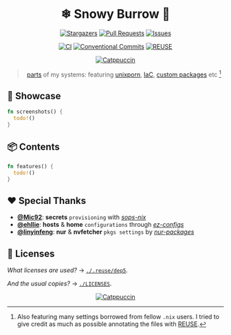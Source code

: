 <div align="center">

# ❄ Snowy️ Burrow 🦝

[![Stargazers][Stargazers badge]][Stargazers link] [![Pull Requests][Pull Requests badge]][Pull Requests link] [![Issues][Issues badge]][Issues link]

[![CI][CI badge]][CI link] [![Conventional Commits][Conventional Commits badge]][Conventional Commits link] [![REUSE][REUSE badge]][REUSE compliance]

[![Catppuccin][Catppuccin decoration]][Catppuccin link]

> [parts][flake-parts] of my systems: featuring [unixporn][Catppuccin link], [IaC][terraform], [custom packages][NUR/procyon] etc [^1]

</div>

## 🌟 Showcase

```rust
fn screenshots() {
  todo!()
}
```

## 📦 Contents

```rust
fn features() {
  todo!()
}
```

## ❤️ Special Thanks

- **[@Mic92][Mic92]**: **secrets** `provisioning` with _[sops-nix][Mic92/sops-nix]_
- **[@ehllie][ehllie]**: **hosts** & **home** `configurations` through _[ez-configs][ehllie/ez-configs]_
- **[@linyinfeng][linyinfeng]**: **nur** & **nvfetcher** `pkgs settings` by _[nur-packages][linyinfeng/nur-packages]_

## 📄 Licenses

_What licenses are used?_ &rarr; [`./.reuse/dep5`][Project licensing].

_And the usual copies?_ &rarr; [`./LICENSES`][Project licenses].

[flake-parts]: https://flake.parts
[terraform]: https://github.com/hashicorp/terraform
[NUR/procyon]: https://nur.nix-community.org/repos/procyon
[Stargazers badge]: https://img.shields.io/github/stars/UnidealisticRaccoon/SnowyBurrow?color=f9e2af&labelColor=313244&style=for-the-badge&logo=github&logoColor=f9e2af
[Stargazers link]: https://github.com/UnidealisticRaccoon/SnowyBurrow/stargazers
[Pull Requests badge]: https://img.shields.io/github/issues-pr-raw/UnidealisticRaccoon/SnowyBurrow?label=Pull%20Requests&color=89b4fa&labelColor=313244&style=for-the-badge&logo=github&logoColor=89b4fa
[Pull Requests link]: https://github.com/UnidealisticRaccoon/SnowyBurrow/pulls
[Issues badge]: https://img.shields.io/github/issues/UnidealisticRaccoon/SnowyBurrow?color=fab387&labelColor=313244&style=for-the-badge&logo=github&logoColor=fab387
[Issues link]: https://github.com/UnidealisticRaccoon/SnowyBurrow/issues
[CI badge]: https://img.shields.io/github/actions/workflow/status/UnidealisticRaccoon/SnowyBurrow/ci.yaml?label=CI&color=a6e3a1&labelColor=313244&style=for-the-badge&logo=githubactions&logoColor=a6e3a1
[CI link]: https://github.com/UnidealisticRaccoon/SnowyBurrow/actions/workflows/ci.yaml
[Catppuccin decoration]: https://raw.githubusercontent.com/catppuccin/catppuccin/main/assets/palette/macchiato.png
[Catppuccin footer]: https://raw.githubusercontent.com/catppuccin/catppuccin/main/assets/footers/gray0_ctp_on_line.svg?sanitize=true
[Catppuccin link]: https://github.com/catppuccin
[Conventional Commits badge]: https://img.shields.io/badge/1.0.0-blue?label=Conventional%20Commits&color=eba0ac&labelColor=313244&style=for-the-badge&logo=conventionalcommits&logoColor=eba0ac
[Conventional Commits link]: https://conventionalcommits.org
[REUSE]: https://reuse.software
[REUSE badge]: https://img.shields.io/reuse/compliance/github.com/UnidealisticRaccoon/SnowyBurrow?label=REUSE&color=cba6f7&labelColor=313244&style=for-the-badge&logo=gitbook&logoColor=cba6f7
[REUSE compliance]: https://api.reuse.software/info/github.com/UnidealisticRaccoon/SnowyBurrow
[Mic92]: https://github.com/Mic92
[Mic92/sops-nix]: https://github.com/Mic92/sops-nix
[ehllie]: https://github.com/ehllie
[ehllie/ez-configs]: https://github.com/ehllie/ez-configs
[linyinfeng]: https://github.com/linyinfeng
[linyinfeng/nur-packages]: https://github.com/linyinfeng/nur-packages
[Project licensing]: https://github.com/UnidealisticRaccoon/SnowyBurrow/blob/main/.reuse/dep5
[Project licenses]: https://github.com/UnidealisticRaccoon/SnowyBurrow/tree/main/LICENSES

<div align="center">
  
[![Catppuccin][Catppuccin footer]][Catppuccin link]

</div>

[^1]: Also featuring many settings borrowed from fellow `.nix` users. I tried to give credit as much as possible annotating the files with [REUSE][REUSE].
